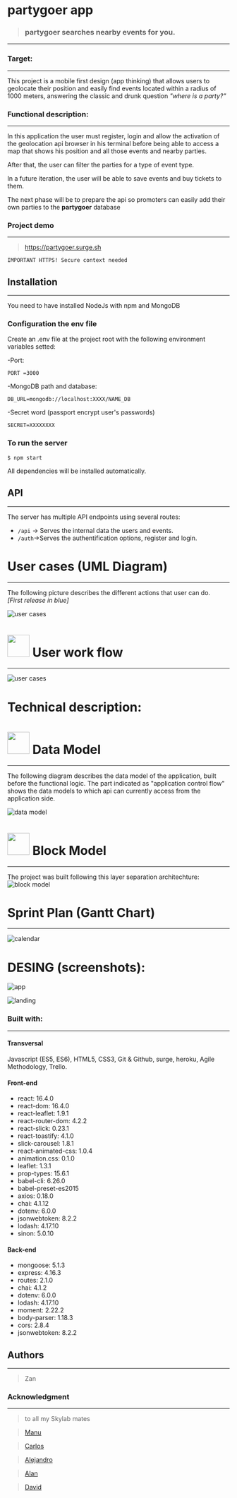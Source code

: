 # partygoer app 

> ### **partygoer** searches nearby events for you.
------

### Target:
----

This project is a mobile first design (app thinking) that allows users to geolocate their position and easily find events located within a radius of 1000 meters, answering the classic and drunk question *"where is a party?"*

### Functional description:
----

In this application the user must register, login and allow the activation of the geolocation api browser in his terminal before being able to access a map that shows his position and all those events and nearby parties.       

After that, the user can filter the parties for a type of event type.

In a future iteration, the user will be able to save events and buy tickets to them.   
   
The next phase will be to prepare the api so promoters can easily add their own parties to the **partygoer** database

### Project demo
----
> https://partygoer.surge.sh


`IMPORTANT HTTPS! Secure context needed`
## Installation
-----

You need to have installed NodeJs with npm and MongoDB


### Configuration the env file

Create an .env file at the project root with the following environment variables setted:

-Port:

```
PORT =3000
```

-MongoDB path and database:

```
DB_URL=mongodb://localhost:XXXX/NAME_DB
```

-Secret word (passport encrypt user's passwords)

```
SECRET=XXXXXXXX
```

### To run the server

```
$ npm start
```

All dependencies will be installed automatically.

## API
----

The server has multiple API endpoints using several routes:

- ````/api```` -> Serves the internal data the users and events.
- ```/auth```->Serves the authentification options, register and login.












#  User cases (UML Diagram)
------

The following picture describes the different actions that user can do.    
*[First release in blue]*

![user cases](./images/user_cases.png)

# <img src="./images/icons/flowchart.png" width="50px"> User work flow
------

![user cases](./images/work_flow.png)

# Technical description:
# <img src="./images/icons/planning.png" width="50px">  Data Model
------

The following diagram describes the data model of the application, built before the functional logic.
The part indicated as "application control flow" shows the data models to which api can currently access from the application side.

![data model](./images/data_model.png)

# <img src="./images/icons/models.png" width="50px"> Block Model
------
The project was built following this layer separation architechture:
![block model](./images/block_model.png)


# Sprint Plan (Gantt Chart)
------

![calendar](./images/calendar.png)

# DESING (screenshots):

![app](./images/design/pagina2.png)
    
![landing](./images/design/pagina1.png)


### Built with:
----

#### Transversal

Javascript (ES5, ES6), HTML5, CSS3, Git & Github, surge, heroku, Agile Methodology, Trello.
#### Front-end
- react: 16.4.0
- react-dom: 16.4.0
- react-leaflet: 1.9.1
- react-router-dom: 4.2.2
- react-slick: 0.23.1
- react-toastify: 4.1.0
- slick-carousel: 1.8.1
- react-animated-css: 1.0.4
- animation.css: 0.1.0
- leaflet: 1.3.1
- prop-types: 15.6.1
- babel-cli: 6.26.0
- babel-preset-es2015
- axios: 0.18.0
- chai: 4.1.12
- dotenv: 6.0.0
- jsonwebtoken: 8.2.2
- lodash: 4.17.10
- sinon: 5.0.10

#### Back-end
- mongoose: 5.1.3
- express: 4.16.3
- routes: 2.1.0
- chai: 4.1.2
- dotenv: 6.0.0
- lodash: 4.17.10
- moment: 2.22.2
- body-parser: 1.18.3
- cors: 2.8.4
- jsonwebtoken: 8.2.2


## Authors
---

> Zan

### Acknowledgment
---

>to all my Skylab mates

> [Manu](https://github.com/manuelbarzi) 

> [Carlos](https://github.com/Asix94) 

> [Alejandro](https://github.com/agandia9)

> [Alan](https://github.com/alanbover)

> [David](http://www.skylabcoders.com/es)